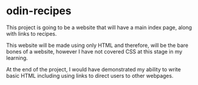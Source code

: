 # odin-recipes

This project is going to be a website that will have a main index page, along with links to recipes.

This website will be made using only HTML and therefore, will be the bare bones of a website, however I have not covered CSS at this stage in my learning.

At the end of the project, I would have demonstrated my ability to write basic HTML including using links to direct users to other webpages.